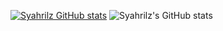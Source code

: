 [![Syahrilz GitHub stats](https://github-readme-stats.vercel.app/api?username=syahrilz)](https://github.com/syahrilz/github-readme-stats)
![Syahrilz's GitHub stats](https://github-readme-stats.vercel.app/api?username=Syahrilz&theme=midnight-purple&show_icons=true)
